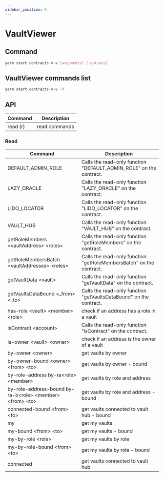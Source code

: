 ```yaml
---
sidebar_position: 6
---
```


# VaultViewer

## Command

```bash
yarn start contracts v-v [arguments] [-options]
```

## VaultViewer commands list

```bash
yarn start contracts v-v -h
```

## API

| Command  | Description   |
| -------- | ------------- |
| read (r) | read commands |

### Read

| Command                                                      | Description                                                         |
| ------------------------------------------------------------ | ------------------------------------------------------------------- |
| DEFAULT_ADMIN_ROLE                                           | Calls the read-only function "DEFAULT_ADMIN_ROLE" on the contract.  |
| LAZY_ORACLE                                                  | Calls the read-only function "LAZY_ORACLE" on the contract.         |
| LIDO_LOCATOR                                                 | Calls the read-only function "LIDO_LOCATOR" on the contract.        |
| VAULT_HUB                                                    | Calls the read-only function "VAULT_HUB" on the contract.           |
| getRoleMembers \<vaultAddress> \<roles>                      | Calls the read-only function "getRoleMembers" on the contract.      |
| getRoleMembersBatch \<vaultAddresses> \<roles>               | Calls the read-only function "getRoleMembersBatch" on the contract. |
| getVaultData \<vault>                                        | Calls the read-only function "getVaultData" on the contract.        |
| getVaultsDataBound \<\_from> \<\_to>                         | Calls the read-only function "getVaultsDataBound" on the contract.  |
| has-role \<vault> \<member> \<role>                          | check if an address has a role in a vault                           |
| isContract \<account>                                        | Calls the read-only function "isContract" on the contract.          |
| is-owner \<vault> \<owner>                                   | check if an address is the owner of a vault                         |
| by-owner \<owner>                                            | get vaults by owner                                                 |
| by-owner-bound \<owner> \<from> \<to>                        | get vaults by owner - bound                                         |
| by-role-address by-ra\<role> \<member>                       | get vaults by role and address                                      |
| by-role-address-bound by-ra-b\<role> \<member> \<from> \<to> | get vaults by role and address - bound                              |
| connected-bound \<from> \<to>                                | get vaults connected to vault hub - bound                           |
| my                                                           | get my vaults                                                       |
| my-bound \<from> \<to>                                       | get my vaults - bound                                               |
| my-by-role \<role>                                           | get my vaults by role                                               |
| my-by-role-bound \<from> \<to>                               | get my vaults by role - bound                                       |
| connected                                                    | get vaults connected to vault hub                                   |
